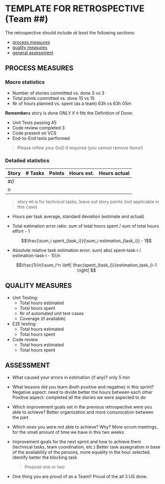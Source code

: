 TEMPLATE FOR RETROSPECTIVE (Team ##)
=====================================

The retrospective should include _at least_ the following
sections:

- [process measures](#process-measures)
- [quality measures](#quality-measures)
- [general assessment](#assessment)

## PROCESS MEASURES 

### Macro statistics

- Number of stories committed vs. done 3 vs 3
- Total points committed vs. done 15 vs 15
- Nr of hours planned vs. spent (as a team) 63h vs 63h 05m

**Remember**a story is done ONLY if it fits the Definition of Done:
 
- Unit Tests passing 45 
- Code review completed 3
- Code present on VCS 
- End-to-End tests performed 

> Please refine your DoD if required (you cannot remove items!) 

### Detailed statistics

| Story  | # Tasks | Points | Hours est. | Hours actual |
|--------|---------|--------|------------|--------------|
| _#0_   |         |       |            |              |
| n      |         |        |            |              |
   

> story `#0` is for technical tasks, leave out story points (not applicable in this case)

- Hours per task average, standard deviation (estimate and actual)
- Total estimation error ratio: sum of total hours spent / sum of total hours effort - 1

    $$\frac{\sum_i spent_{task_i}}{\sum_i estimation_{task_i}} - 1$$
    
- Absolute relative task estimation error: sum( abs( spent-task-i / estimation-task-i - 1))/n

    $$\frac{1}{n}\sum_i^n \left| \frac{spent_{task_i}}{estimation_task_i}-1 \right| $$
  
## QUALITY MEASURES 

- Unit Testing:
  - Total hours estimated
  - Total hours spent
  - Nr of automated unit test cases 
  - Coverage (if available)
- E2E testing:
  - Total hours estimated
  - Total hours spent
- Code review 
  - Total hours estimated 
  - Total hours spent
  


## ASSESSMENT

- What caused your errors in estimation (if any)?
only 5 min 

- What lessons did you learn (both positive and negative) in this sprint?
Negative aspect: need to divide better the hours between each other
Positive aspect: completed all the stories we were aspected to do

- Which improvement goals set in the previous retrospective were you able to achieve? 
Better organization and more comunication between the part
  
- Which ones you were not able to achieve? Why?
More scrum meetings, for the small amount of time we have in this two weeks

- Improvement goals for the next sprint and how to achieve them (technical tasks, team coordination, etc.)
Better task assegnation in base of the availability of the persons, more equality in the hour selected.
Identify better the blocking task

  > Propose one or two

- One thing you are proud of as a Team!!
Proud of the all  3 US done.
